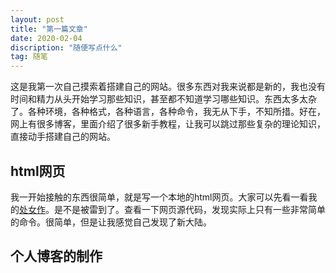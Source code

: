 ```yaml
---
layout: post
title: "第一篇文章"
date: 2020-02-04
discription: "随便写点什么"
tag: 随笔
---
```


这是我第一次自己摸索着搭建自己的网站。很多东西对我来说都是新的，我也没有时间和精力从头开始学习那些知识，甚至都不知道学习哪些知识。<!--more-->东西太多太杂了。各种环境，各种格式，各种语言，各种命令，我无从下手，不知所措。好在，网上有很多博客，里面介绍了很多新手教程，让我可以跳过那些复杂的理论知识，直接动手搭建自己的网站。


##  html网页
我一开始接触的东西很简单，就是写一个本地的html网页。大家可以先看一看我的[处女作](http://kuailejiejie.site/html/xyz)。是不是被雷到了。查看一下网页源代码，发现实际上只有一些非常简单的命令。很简单，但是让我感觉自己发现了新大陆。

##  个人博客的制作
